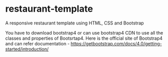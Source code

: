# restaurant-template
A responsive restaurant template using HTML, CSS and Bootstrap

You have to download bootstrap4 or can use bootstrap4 CDN to use all the classes and properties of Bootsrtap4.
Here is the official site of Bootstrap4 and can refer documentation - https://getbootstrap.com/docs/4.0/getting-started/introduction/
